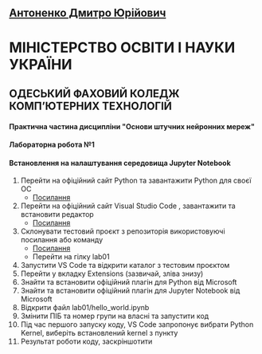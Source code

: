 
## [Антоненко Дмитро Юрійович](https://github.com/BrokenEngineerDev)


# МІНІСТЕРСТВО ОСВІТИ І НАУКИ УКРАЇНИ 
## ОДЕСЬКИЙ ФАХОВИЙ КОЛЕДЖ КОМП’ЮТЕРНИХ ТЕХНОЛОГІЙ

#### Практична частина дисципліни "Основи штучних нейронних мереж"

#### Лабораторна робота №1

#### Встановлення на налаштування середовища Jupyter Notebook


1. Перейти на офіційний сайт Python та завантажити Python для своєї ОС
   - [Посилання](https://www.python.org/downloads/)
2. Перейти на офіційний сайт Visual Studio Code , завантажити та встановити редактор
   - [Посилання](https://code.visualstudio.com/Download)
3. Склонувати тестовий проєкт з репозиторія використовуючі посилання або команду
   - [Посилання](https://github.com/BrokenEngineerDev/OKKT_NN/tree/main)
   - Перейти на гілку lab01
4. Запустити VS Code та відкрити каталог з тестовим проєктом
5. Перейти у вкладку Extensions (зазвичай, зліва знизу)
6. Знайти та встановити офіційний плагін для Python від Microsoft
7. Знайти та встановити офіційний плагін для Jupyter Notebook від Microsoft
8. Відкрити файл lab01/hello_world.ipynb
9. Змінити ПІБ та номер групи на власні та запустити код
10. Під час першого запуску коду, VS Cоde запропонує вибрати Python Kernel, виберіть встановлений kernel з пункту 
11. Результат роботи коду, заскріншотити 